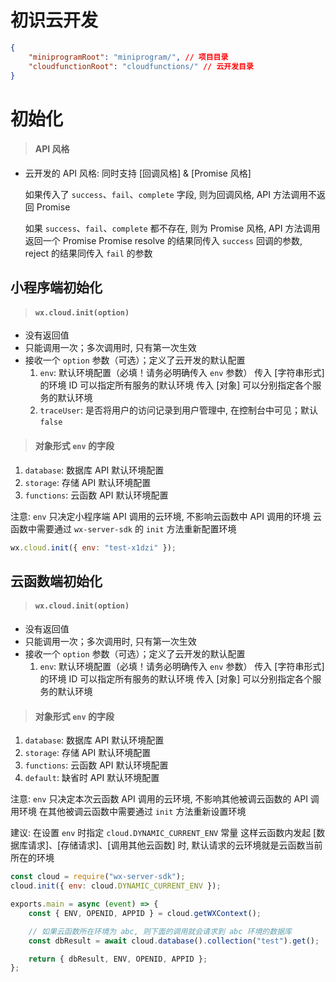 # 初识云开发

```json
{
    "miniprogramRoot": "miniprogram/", // 项目目录
    "cloudfunctionRoot": "cloudfunctions/" // 云开发目录
}
```

# 初始化

> #### API 风格

-   云开发的 API 风格: 同时支持 [回调风格] & [Promise 风格]

    如果传入了 `success`、`fail`、`complete` 字段, 则为回调风格, API 方法调用不返回 Promise

    如果 `success`、`fail`、`complete` 都不存在, 则为 Promise 风格, API 方法调用返回一个 Promise
    Promise resolve 的结果同传入 `success` 回调的参数, reject 的结果同传入 `fail` 的参数

## 小程序端初始化

> #### `wx.cloud.init(option)`

-   没有返回值
-   只能调用一次；多次调用时, 只有第一次生效
-   接收一个 `option` 参数（可选）；定义了云开发的默认配置
    1. `env`: 默认环境配置（必填！请务必明确传入 `env` 参数）
       传入 [字符串形式] 的环境 ID 可以指定所有服务的默认环境
       传入 [对象] 可以分别指定各个服务的默认环境
    2. `traceUser`: 是否将用户的访问记录到用户管理中, 在控制台中可见；默认 `false`

> #### 对象形式 `env` 的字段

1. `database`: 数据库 API 默认环境配置
2. `storage`: 存储 API 默认环境配置
3. `functions`: 云函数 API 默认环境配置

注意: `env` 只决定小程序端 API 调用的云环境, 不影响云函数中 API 调用的环境
云函数中需要通过 `wx-server-sdk` 的 `init` 方法重新配置环境

```js
wx.cloud.init({ env: "test-x1dzi" });
```

## 云函数端初始化

> #### `wx.cloud.init(option)`

-   没有返回值
-   只能调用一次；多次调用时, 只有第一次生效
-   接收一个 `option` 参数（可选）；定义了云开发的默认配置
    1. `env`: 默认环境配置（必填！请务必明确传入 `env` 参数）
       传入 [字符串形式] 的环境 ID 可以指定所有服务的默认环境
       传入 [对象] 可以分别指定各个服务的默认环境

> #### 对象形式 `env` 的字段

1. `database`: 数据库 API 默认环境配置
2. `storage`: 存储 API 默认环境配置
3. `functions`: 云函数 API 默认环境配置
4. `default`: 缺省时 API 默认环境配置

注意: `env` 只决定本次云函数 API 调用的云环境, 不影响其他被调云函数的 API 调用环境
在其他被调云函数中需要通过 `init` 方法重新设置环境

建议: 在设置 `env` 时指定 `cloud.DYNAMIC_CURRENT_ENV` 常量
这样云函数内发起 [数据库请求]、[存储请求]、[调用其他云函数] 时, 默认请求的云环境就是云函数当前所在的环境

```js
const cloud = require("wx-server-sdk");
cloud.init({ env: cloud.DYNAMIC_CURRENT_ENV });

exports.main = async (event) => {
    const { ENV, OPENID, APPID } = cloud.getWXContext();

    // 如果云函数所在环境为 abc, 则下面的调用就会请求到 abc 环境的数据库
    const dbResult = await cloud.database().collection("test").get();

    return { dbResult, ENV, OPENID, APPID };
};
```

